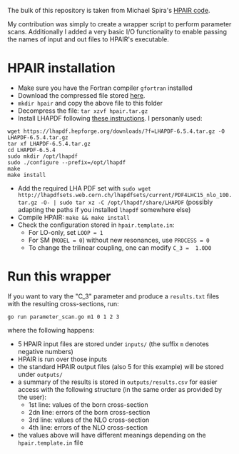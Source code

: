 The bulk of this repository is taken from Michael Spira's [HPAIR code](http://tiger.web.psi.ch/hpair/). 

My contribution was simply to create a wrapper script to perform parameter scans. Additionally I added a very basic I/O functionality to enable passing the names of input and out files to HPAIR's executable.

# HPAIR installation
 + Make sure you have the Fortran compiler ```gfortran``` installed
 + Download the compressed file stored [here](http://tiger.web.psi.ch/hpair/).
 + ```mkdir hpair``` and copy the above file to this folder
 + Decompress the file: ```tar xzvf hpair.tar.gz```
 + Install LHAPDF following [these instructions](https://lhapdf.hepforge.org/install.html). I personanly used:
```shell
wget https://lhapdf.hepforge.org/downloads/?f=LHAPDF-6.5.4.tar.gz -O LHAPDF-6.5.4.tar.gz
tar xf LHAPDF-6.5.4.tar.gz
cd LHAPDF-6.5.4
sudo mkdir /opt/lhapdf
sudo ./configure --prefix=/opt/lhapdf
make
make install
```
 + Add the required LHA PDF set with ```sudo wget http://lhapdfsets.web.cern.ch/lhapdfsets/current/PDF4LHC15_nlo_100.tar.gz -O- | sudo tar xz -C /opt/lhapdf/share/LHAPDF``` (possibly adapting the paths if you installed ```lhapdf``` somewhere else)
 + Compile HPAIR: ```make && make install```
 + Check the configuration stored in ```hpair.template.in```:
     + For LO-only, set ```LOOP = 1```
     + For SM (```MODEL = 0```) without new resonances, use ```PROCESS = 0```
     + To change the trilinear coupling, one can modify ```C_3 =  1.0D0```

# Run this wrapper
If you want to vary the "C_3" parameter and produce a ```results.txt``` files with the resulting cross-sections, run:

```shell
go run parameter_scan.go m1 0 1 2 3
```

where the following happens:

+ 5 HPAIR input files are stored under ```inputs/``` (the suffix ```m``` denotes negative numbers)
+ HPAIR is run over those inputs
+ the standard HPAIR output files (also 5 for this example) will be stored under ```outputs/```
+ a summary of the results is stored in ```outputs/results.csv``` for easier access with the following structure (in the same order as provided by the user):
    + 1st line: values of the born cross-section
    + 2dn line: errors of the born cross-section
    + 3rd line: values of the NLO cross-section
    + 4th line: errors of the NLO cross-section
+ the values above will have different meanings depending on the ```hpair.template.in``` file
